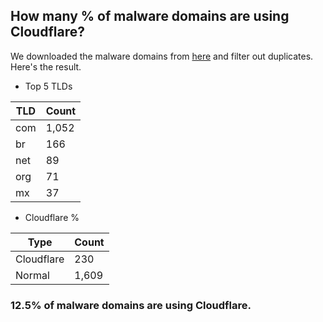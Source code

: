 ## How many % of malware domains are using Cloudflare?


We downloaded the malware domains from [here](https://urlhaus.abuse.ch) and filter out duplicates.
Here's the result.


[//]: # (start replacement)


- Top 5 TLDs

| TLD | Count |
| --- | --- |
| com | 1,052 |
| br | 166 |
| net | 89 |
| org | 71 |
| mx | 37 |


- Cloudflare %

| Type | Count |
| --- | --- |
| Cloudflare | 230 |
| Normal | 1,609 |


### 12.5% of malware domains are using Cloudflare.